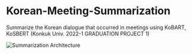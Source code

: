 # Korean-Meeting-Summarization
Summarize the Korean dialogue that occurred in meetings using KoBART, KoSBERT (Konkuk Univ. 2022-1 GRADUATION PROJECT 1)

![Summarization Architecture](https://user-images.githubusercontent.com/39583312/164959882-06af32a5-57ba-471b-9881-a8393aa92786.png)
